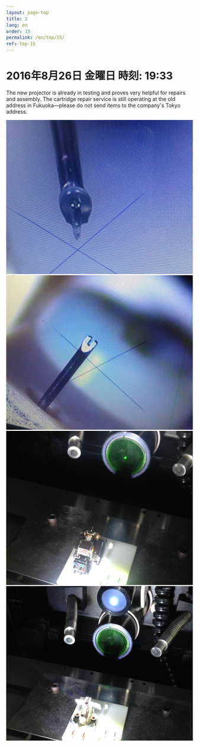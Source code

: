 ```yaml
---
layout: page-top
title: 2
lang: en
order: 15
permalink: /en/top/15/
ref: top-15
---
```



# 2016年8月26日   金曜日   時刻: 19:33 


The new projector is already in testing and proves very helpful for repairs and assembly. The cartridge repair service is still operating at the old address in Fukuoka—please do not send items to the company's Tokyo address.

![1](/assets/top/15/1.jpg)
![2](/assets/top/15/2.jpg)
![3](/assets/top/15/3.jpg)
![4](/assets/top/15/4.jpg)
